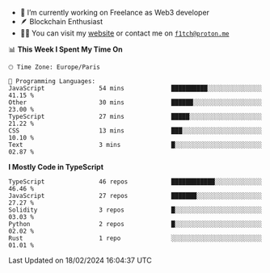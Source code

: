 - 🔭 I’m currently working on Freelance as Web3 developer
- 🪶 Blockchain Enthusiast
- 👨‍💻 You can visit my [website](https://f1tch.xyz) or contact me on [`f1tch@proton.me`](mailto:f1tch@proton.me)

<!--START_SECTION:waka-->
📊 **This Week I Spent My Time On** 

```text
🕑︎ Time Zone: Europe/Paris

💬 Programming Languages: 
JavaScript               54 mins             ██████████░░░░░░░░░░░░░░░   41.15 % 
Other                    30 mins             ██████░░░░░░░░░░░░░░░░░░░   23.00 % 
TypeScript               27 mins             █████░░░░░░░░░░░░░░░░░░░░   21.22 % 
CSS                      13 mins             ███░░░░░░░░░░░░░░░░░░░░░░   10.10 % 
Text                     3 mins              █░░░░░░░░░░░░░░░░░░░░░░░░   02.87 % 
```

**I Mostly Code in TypeScript** 

```text
TypeScript               46 repos            ████████████░░░░░░░░░░░░░   46.46 % 
JavaScript               27 repos            ███████░░░░░░░░░░░░░░░░░░   27.27 % 
Solidity                 3 repos             █░░░░░░░░░░░░░░░░░░░░░░░░   03.03 % 
Python                   2 repos             █░░░░░░░░░░░░░░░░░░░░░░░░   02.02 % 
Rust                     1 repo              ░░░░░░░░░░░░░░░░░░░░░░░░░   01.01 % 
```




 Last Updated on 18/02/2024 16:04:37 UTC
<!--END_SECTION:waka-->
